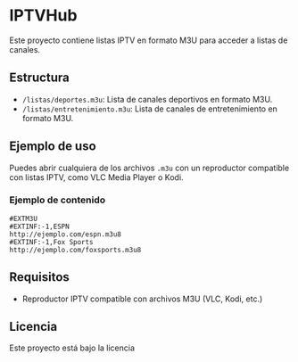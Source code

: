# IPTVHub

Este proyecto contiene listas IPTV en formato M3U para acceder a listas de canales.

## Estructura

- `/listas/deportes.m3u`: Lista de canales deportivos en formato M3U.
- `/listas/entretenimiento.m3u`: Lista de canales de entretenimiento en formato M3U.

## Ejemplo de uso

Puedes abrir cualquiera de los archivos `.m3u` con un reproductor compatible con listas IPTV, como VLC Media Player o Kodi.

### Ejemplo de contenido

```m3u
#EXTM3U
#EXTINF:-1,ESPN
http://ejemplo.com/espn.m3u8
#EXTINF:-1,Fox Sports
http://ejemplo.com/foxsports.m3u8
```

## Requisitos

- Reproductor IPTV compatible con archivos M3U (VLC, Kodi, etc.)

## Licencia

Este proyecto está bajo la licencia